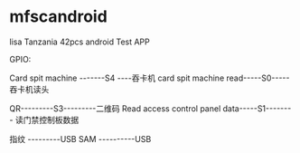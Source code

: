 # mfscandroid
 lisa Tanzania 42pcs android Test APP

GPIO:
           
 Card spit machine -------S4  ----吞卡机
 card spit machine read-----S0-----吞卡机读头
 
 QR---------S3---------二维码
 Read access control panel data-----S1-------- 读门禁控制板数据
 
 
 指纹 ---------USB
 SAM ----------USB
 
 
